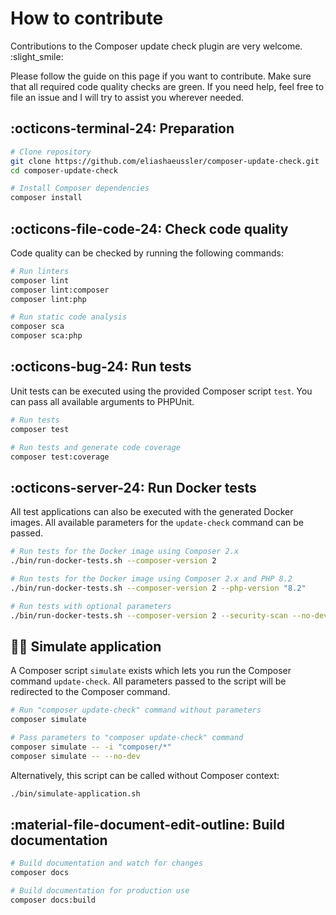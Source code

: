 # How to contribute

Contributions to the Composer update check plugin are very welcome. :slight_smile:

Please follow the guide on this page if you want to contribute. Make sure
that all required code quality checks are green. If you need help, feel free
to file an issue and I will try to assist you wherever needed.

## :octicons-terminal-24: Preparation

```bash
# Clone repository
git clone https://github.com/eliashaeussler/composer-update-check.git
cd composer-update-check

# Install Composer dependencies
composer install
```

## :octicons-file-code-24: Check code quality

Code quality can be checked by running the following commands:

```bash
# Run linters
composer lint
composer lint:composer
composer lint:php

# Run static code analysis
composer sca
composer sca:php
```

## :octicons-bug-24: Run tests

Unit tests can be executed using the provided Composer script `test`.
You can pass all available arguments to PHPUnit.

```bash
# Run tests
composer test

# Run tests and generate code coverage
composer test:coverage
```

## :octicons-server-24: Run Docker tests

All test applications can also be executed with the generated Docker
images. All available parameters for the `update-check` command can be passed.

```bash
# Run tests for the Docker image using Composer 2.x
./bin/run-docker-tests.sh --composer-version 2

# Run tests for the Docker image using Composer 2.x and PHP 8.2
./bin/run-docker-tests.sh --composer-version 2 --php-version "8.2"

# Run tests with optional parameters
./bin/run-docker-tests.sh --composer-version 2 --security-scan --no-dev
```

## :technologist: Simulate application

A Composer script `simulate` exists which lets you run the Composer
command `update-check`. All parameters passed to the script will be
redirected to the Composer command.

```bash
# Run "composer update-check" command without parameters
composer simulate

# Pass parameters to "composer update-check" command
composer simulate -- -i "composer/*"
composer simulate -- --no-dev
```

Alternatively, this script can be called without Composer context:

```bash
./bin/simulate-application.sh
```

## :material-file-document-edit-outline: Build documentation

```bash
# Build documentation and watch for changes
composer docs

# Build documentation for production use
composer docs:build
```
